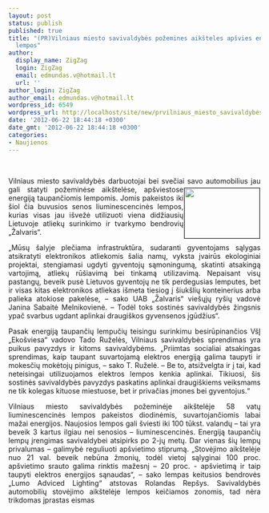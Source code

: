 ```yaml
---
layout: post
status: publish
published: true
title: "(PR)Vilniaus miesto savivaldybės požemines aikšteles apšvies energiją taupančios
  lempos"
author:
  display_name: ZigZag
  login: ZigZag
  email: edmundas.v@hotmail.lt
  url: ''
author_login: ZigZag
author_email: edmundas.v@hotmail.lt
wordpress_id: 6549
wordpress_url: http://localhost/site/new/prvilniaus_miesto_savivaldybes_pozemines_aiksteles_apsvies_energija_taupancios_lempos/
date: '2012-06-22 18:44:18 +0300'
date_gmt: '2012-06-22 18:44:18 +0300'
categories:
- Naujienos
---
```

<p>
	&nbsp;</p>
<p style="text-align: justify; ">
	Vilniaus miesto savivaldybės darbuotojai bei svečiai savo automobilius jau gali statyti<img alt="" src="http://technews.lt/userfiles/Naujos(2).jpg" style="border-width: 1px; border-style: solid; margin: 5px 1px; float: right; width: 150px; height: 100px; " /> požeminėse aik&scaron;telėse, ap&scaron;viestose energiją taupančiomis lempomis. Jomis pakeistos iki &scaron;iol čia buvusios senos liuminescencinės lempos, kurias visas jau i&scaron;vežė utilizuoti viena didžiausių Lietuvoje atliekų surinkimo ir tvarkymo bendrovių &bdquo;Žalvaris&ldquo;.</p>
<p style="text-align: justify; ">
	&bdquo;Mūsų &scaron;alyje plečiama infrastruktūra, sudaranti gyventojams sąlygas atsikratyti elektronikos atliekomis &scaron;alia namų, vyksta įvairūs ekologiniai projektai, stengiamasi ugdyti gyventojų sąmoningumą, skatinti atsakingą vartojimą, atliekų rū&scaron;iavimą bei tinkamą utilizavimą. Nepaisant visų pastangų, beveik pusė Lietuvos gyventojų ne tik perdegusias lemputes, bet ir visas kitas elektronikos atliekas i&scaron;meta tiesiog į &scaron;iuk&scaron;lių konteinerius arba palieka atokiose pakelėse, &ndash; sako UAB &bdquo;Žalvaris&ldquo; vie&scaron;ųjų ry&scaron;ių vadovė Janina Sabaitė Melnikovienė. &ndash; Todėl toks sostinės savivaldybės žingsnis ypač svarbus ugdant aplinkai draugi&scaron;kos gyvensenos įgūdžius&ldquo;.</p>
<p style="text-align: justify; ">
	Pasak energiją taupančių lempučių teisingu surinkimu besirūpinančios V&scaron;Į &bdquo;Eko&scaron;viesa&ldquo; vadovo Tado Ruželės, Vilniaus savivaldybės sprendimas yra puikus pavyzdys ir kitoms savivaldybėms. &bdquo;Priimtas socialiai atsakingas sprendimas, kaip taupant suvartojamą elektros energiją galima taupyti ir mokesčių mokėtojų pinigus, &ndash; sako T. Ruželė. &ndash; Be to, atsižvelgta ir į tai, kad neteisingai utilizuojamos elektros lempos kenkia aplinkai. Tikiuosi, &scaron;is sostinės savivaldybės pavyzdys paskatins aplinkai draugi&scaron;kiems veiksmams ne tik kolegas kituose miestuose, bet ir privačias įmones bei gyventojus.&ldquo;</p>
<p style="text-align: justify; ">
	Vilniaus miesto savivaldybės požeminėje aik&scaron;telėje 58 vatų liuminescencinės lempos pakeistos diodinėmis, suvartojančiomis labai mažai energijos. Naujosios lempos gali &scaron;viesti iki 100 tūkst. valandų &ndash; tai yra beveik 3 kartus ilgiau nei senosios &ndash; liuminescencinės. Energiją taupančių lempų įrengimas savivaldybei atsipirks po 2-jų metų. Dar vienas &scaron;ių lempų privalumas &ndash; galimybė reguliuoti ap&scaron;vietimo stiprumą. &bdquo;Stovėjimo aik&scaron;telėje nuo 21 val. beveik nebūna žmonių, todėl vietoj sąlyginai 100 proc. ap&scaron;vietimo srauto galima rinktis mažesnį &ndash; 20 proc. - ap&scaron;vietimą ir taip taupyti elektros energijos sąnaudas&ldquo;, &ndash; sako lempas keitusios bendrovės &bdquo;Lumo Adviced Lighting&ldquo; atstovas Rolandas Rep&scaron;ys. Savivaldybės automobilių stovėjimo aik&scaron;telėje lempos keičiamos zonomis, tad nėra trikdomas įprastas eismas</p>
